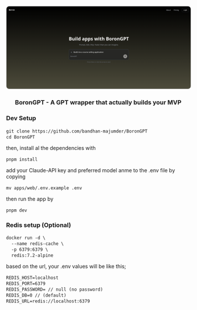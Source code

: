 <div align="center">

<img src="assets/image.png" alt="logo" width="full" style="border: 1px solid #ccc; border-radius: 8px;" />

### BoronGPT - A GPT wrapper that actually builds your MVP

</div>

### Dev Setup

```
git clone https://github.com/bandhan-majumder/BoronGPT
cd BoronGPT
```

then, install al the dependencies with

```
pnpm install
```

add your Claude-API key and preferred model anme to the .env file by copying

```
mv apps/web/.env.example .env
```

then run the app by

```
pnpm dev
```

### Redis setup (Optional)

```
docker run -d \
  --name redis-cache \
  -p 6379:6379 \
  redis:7.2-alpine
```

based on the url,
your .env values will be like this;

```
REDIS_HOST=localhost
REDIS_PORT=6379
REDIS_PASSWORD= // null (no password)
REDIS_DB=0 // (default)
REDIS_URL=redis://localhost:6379
```
